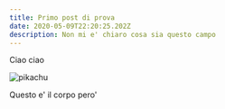 ```yaml
---
title: Primo post di prova
date: 2020-05-09T22:20:25.202Z
description: Non mi e' chiaro cosa sia questo campo
---
```

Ciao ciao

![pikachu](img/252-2524315_tumblr-cute-kawaii-pikachu-sticker-tumblr-png-transparent.png "Una immagine di pikachu pucciosa")

Questo e' il corpo pero'